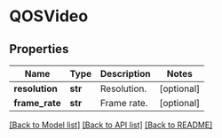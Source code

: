 # QOSVideo

## Properties
Name | Type | Description | Notes
------------ | ------------- | ------------- | -------------
**resolution** | **str** | Resolution. | [optional] 
**frame_rate** | **str** | Frame rate. | [optional] 

[[Back to Model list]](../README.md#documentation-for-models) [[Back to API list]](../README.md#documentation-for-api-endpoints) [[Back to README]](../README.md)

